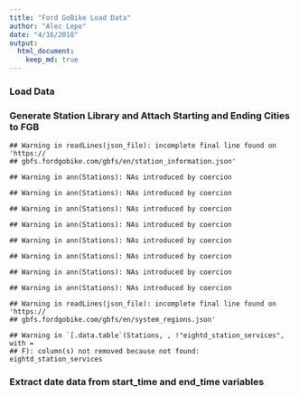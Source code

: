 ```yaml
---
title: "Ford GoBike Load Data"
author: "Alec Lepe"
date: "4/16/2018"
output: 
  html_document:
    keep_md: true
---
```








### Load Data


### Generate Station Library and Attach Starting and Ending Cities to FGB

```
## Warning in readLines(json_file): incomplete final line found on 'https://
## gbfs.fordgobike.com/gbfs/en/station_information.json'
```

```
## Warning in ann(Stations): NAs introduced by coercion

## Warning in ann(Stations): NAs introduced by coercion

## Warning in ann(Stations): NAs introduced by coercion

## Warning in ann(Stations): NAs introduced by coercion

## Warning in ann(Stations): NAs introduced by coercion

## Warning in ann(Stations): NAs introduced by coercion

## Warning in ann(Stations): NAs introduced by coercion

## Warning in ann(Stations): NAs introduced by coercion
```

```
## Warning in readLines(json_file): incomplete final line found on 'https://
## gbfs.fordgobike.com/gbfs/en/system_regions.json'
```

```
## Warning in `[.data.table`(Stations, , !"eightd_station_services", with =
## F): column(s) not removed because not found: eightd_station_services
```

### Extract date data from start_time and end_time variables


